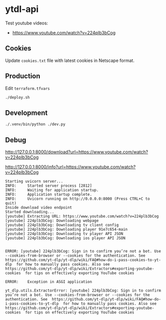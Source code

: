 # ytdl-api

Test youtube videos:

- https://www.youtube.com/watch?v=224plb3bCog

## Cookies

Update `cookies.txt` file with latest cookies in Netscape format.

## Production

Edit `terraform.tfvars`

```sh
./deploy.sh
```

## Development

```sh
./.venv/bin/python ./dev.py
```

## Debug

http://127.0.0.1:8000/download?url=https://www.youtube.com/watch?v=224plb3bCog

http://127.0.0.1:8000/info?url=https://www.youtube.com/watch?v=224plb3bCog

```
Starting uvicorn server...
INFO:     Started server process [2812]
INFO:     Waiting for application startup.
INFO:     Application startup complete.
INFO:     Uvicorn running on http://0.0.0.0:8000 (Press CTRL+C to quit)
Inside download video endpoint
Started downloading...
[youtube] Extracting URL: https://www.youtube.com/watch?v=224plb3bCog
[youtube] 224plb3bCog: Downloading webpage
[youtube] 224plb3bCog: Downloading tv client config
[youtube] 224plb3bCog: Downloading player 91e7c654-main
[youtube] 224plb3bCog: Downloading tv player API JSON
[youtube] 224plb3bCog: Downloading ios player API JSON


ERROR: [youtube] 224plb3bCog: Sign in to confirm you’re not a bot. Use --cookies-from-browser or --cookies for the authentication. See  https://github.com/yt-dlp/yt-dlp/wiki/FAQ#how-do-i-pass-cookies-to-yt-dlp  for how to manually pass cookies. Also see  https://github.com/yt-dlp/yt-dlp/wiki/Extractors#exporting-youtube-cookies  for tips on effectively exporting YouTube cookies

ERROR:    Exception in ASGI application

yt_dlp.utils.ExtractorError: [youtube] 224plb3bCog: Sign in to confirm you’re not a bot. Use --cookies-from-browser or --cookies for the authentication. See  https://github.com/yt-dlp/yt-dlp/wiki/FAQ#how-do-i-pass-cookies-to-yt-dlp  for how to manually pass cookies. Also see  https://github.com/yt-dlp/yt-dlp/wiki/Extractors#exporting-youtube-cookies  for tips on effectively exporting YouTube cookies
```
